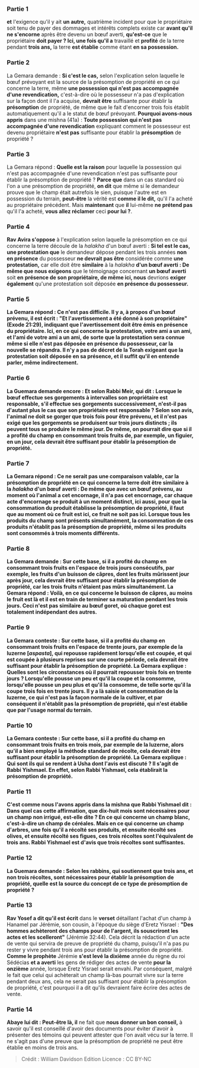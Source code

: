 
### Partie 1
<b>et</b> l'exigence qu'il y ait <b>un autre,</b> quatrième incident pour que le propriétaire soit tenu de payer des dommages et intérêts complets existe car <b>avant qu'il ne s'encorne</b> après être devenu un bœuf averti, <b>qu'est-ce</b> que le propriétaire <b>doit payer ? Ici, une fois qu'il a</b> travaillé et <b>profité</b> de la terre pendant <b>trois ans,</b> la terre <b>est établie</b> comme étant <b>en sa possession.</b>

### Partie 2
La Gemara demande : <b>Si c'est le cas,</b> selon l'explication selon laquelle le bœuf prévoyant est la source de la présomption de propriété en ce qui concerne la terre, même <b>une possession qui n'est pas accompagnée d'une revendication,</b> c'est-à-dire où le possesseur n'a pas d'explication sur la façon dont il l'a acquise, <b>devrait être</b> suffisante pour établir la <b>présomption</b> de propriété, de même que le fait d'encorner trois fois établit automatiquement qu'il a le statut de bœuf prévoyant. <b>Pourquoi avons-nous appris</b> dans une mishna (41a) : <b>Toute possession qui n'est pas accompagnée d'une revendication</b> expliquant comment le possesseur est devenu propriétaire <b>n'est pas</b> suffisante pour établir la <b>présomption</b> de propriété ?

### Partie 3
La Gemara répond : <b>Quelle est la raison</b> pour laquelle la possession qui n'est pas accompagnée d'une revendication n'est pas suffisante pour établir la présomption de propriété ? <b>Parce que</b> dans un cas standard où l'on a une présomption de propriété, <b>on dit</b> que même si le demandeur prouve que le champ était autrefois le sien, puisque l'autre est en possession du terrain, <b>peut-être</b> la vérité est <b>comme il le dit,</b> qu'il l'a acheté au propriétaire précédent. Mais <b>maintenant</b> que <b>il</b> lui-même <b>ne prétend pas</b> qu'il l'a acheté, <b>vous allez réclamer</b> ceci <b>pour lui ?</b>.

### Partie 4
<b>Rav Avira s'oppose</b> à l'explication selon laquelle la présomption en ce qui concerne la terre découle de la <i>halakha</i> d'un bœuf averti : <b>Si tel est le cas, une protestation que</b> le demandeur dépose pendant les trois années <b>non en présence</b> du possesseur <b>ne devrait pas être</b> considérée comme <b>une protestation,</b> car elle doit être <b>similaire</b> à la <i>halakha</i> <b>d'un bœuf averti : De même que nous exigeons</b> que le témoignage concernant <b>un bœuf averti</b> soit <b>en</b> <b>présence de son propriétaire, de même ici, nous</b> devrions <b>exiger également</b> qu'une protestation soit déposée <b>en <b>présence du possesseur.</b>

### Partie 5
La Gemara répond : Ce n'est pas difficile. <b>Il y a,</b> à propos d'un bœuf prévenu, <b>il est écrit : "Et l'avertissement a été donné à son propriétaire"</b> (Exode 21:29), indiquant que l'avertissement doit être émis en présence du propriétaire. <b>Ici,</b> en ce qui concerne la protestation, <b>votre ami a un ami, et l'ami de votre ami a un ami,</b> de sorte que la protestation sera connue même si elle n'est pas déposée en présence du possesseur, car la nouvelle se répandra. Il n'y a pas de décret de la Torah exigeant que la protestation soit déposée en sa présence, et il suffit qu'il en entende parler, même indirectement.

### Partie 6
La Guemara demande encore : <b>Et</b> selon <b>Rabbi Meir, qui dit :</b> Lorsque le bœuf <b>effectue ses gorgements à intervalles</b> son propriétaire est <b>responsable,</b> s'il <b>effectue ses gorgements successivement,</b> n'est-il pas <b>d'autant plus</b> le cas que son propriétaire est responsable ? Selon son avis, l'animal ne doit se gorger que trois fois pour être prévenu, et il n'est pas exigé que les gorgements se produisent sur trois jours distincts ; ils peuvent tous se produire le même jour. De même, on pourrait dire que si <b>il a profité</b> du champ en consommant <b>trois fruits</b> de, <b>par exemple, un figuier</b>, <b>en un jour, cela devrait être</b> suffisant pour établir la <b>présomption</b> de propriété.

### Partie 7
La Gemara répond : Ce ne serait pas une comparaison valable, car la présomption de propriété en ce qui concerne la terre doit être <b>similaire</b> à la <i>halakha</i> <b>d'un bœuf averti : De même que</b> avec <b>un bœuf prévenu, au moment où</b> l'animal <b>a cet encornage, il n'a pas cet encornage,</b> car chaque acte d'encornage se produit à un moment distinct, <b>ici aussi, </b> pour que la consommation du produit établisse la présomption de propriété, il faut que <b>au moment où ce fruit est ici, ce fruit ne soit pas ici. </b> Lorsque tous les produits du champ sont présents simultanément, la consommation de ces produits n'établit pas la présomption de propriété, même si les produits sont consommés à trois moments différents.

### Partie 8
La Gemara demande : Sur cette base, si <b>il a profité</b> du champ en consommant <b>trois fruits en l'espace de trois</b> <b>jours consécutifs, par exemple,</b> les fruits d'un <b>buisson de câpres,</b> dont les fruits mûrissent jour après jour, <b>cela devrait être</b> suffisant pour établir la <b>présomption</b> de propriété, car les trois fruits n'étaient pas mûrs simultanément. La Gemara répond : <b>Voilà,</b> en ce qui concerne le buisson de câpres, <b>au moins le fruit est là et il est en train de terminer</b> sa maturation pendant les trois jours. Ceci n'est pas similaire au bœuf goret, où chaque goret est totalement indépendant des autres.

### Partie 9
La Gemara conteste : Sur cette base, si <b>il a profité</b> du champ en consommant <b>trois fruits en l'espace de trente jours, par exemple de la luzerne [<i>aspasta</i>],</b> qui repousse rapidement lorsqu'elle est coupée, et qui est coupée à plusieurs reprises sur une courte période, <b>cela devrait être</b> suffisant pour établir la <b>présomption</b> de propriété. La Gemara explique : <b>Quelles sont les circonstances</b> où il pourrait repousser trois fois en trente jours ? <b>Lorsqu'elle pousse un peu</b> et qu'il la coupe <b>et la consomme, lorsqu'elle pousse un peu</b> plus <b>et qu'il la consomme,</b> de telle sorte qu'il la coupe trois fois en trente jours. <b>Il y a là saisie et consommation</b> de la luzerne, ce qui n'est pas la façon normale de la cultiver, et par conséquent il n'établit pas la présomption de propriété, qui n'est établie que par l'usage normal du terrain.

### Partie 10
La Gemara conteste : Sur cette base, si <b>il a profité</b> du champ en consommant <b>trois fruits en trois mois, par exemple de la luzerne,</b> alors qu'il a bien employé la méthode standard de récolte, <b>cela devrait être</b> suffisant pour établir la <b>présomption</b> de propriété. La Gemara explique : <b>Qui sont</b> ils <b>qui se rendent à Usha</b> dont l'avis est discuté ? Il s'agit de <b>Rabbi Yishmael. En effet,</b> selon <b>Rabbi Yishmael,</b> cela établirait la présomption de propriété.

### Partie 11
C'est <b>comme nous l'avons appris</b> dans la mishna que <b>Rabbi Yishmael dit : Dans quel</b> cas <b>cette affirmation,</b> que dix-huit mois sont nécessaires pour un champ non irrigué, <b>est-elle dite ? En ce qui concerne un champ blanc,</b> c'est-à-dire un champ de céréales. <b>Mais en ce qui concerne un champ d'arbres,</b> une fois qu'il a <b>récolté ses produits, et</b> ensuite <b>récolté ses olives, et</b> ensuite <b>récolté ses figues, ces</b> trois récoltes <b>sont</b> l'équivalent de <b>trois ans.</b> Rabbi Yishmael est d'avis que trois récoltes sont suffisantes.

### Partie 12
La Guemara demande : <b>Selon les rabbins,</b> qui soutiennent que trois ans, et non trois récoltes, sont nécessaires pour établir la présomption de propriété, <b>quelle</b> est la source du concept de ce type de présomption de propriété ?

### Partie 13
<b>Rav Yosef a dit</b> qu'il est écrit</b> dans le <b>verset</b> détaillant l'achat d'un champ à Hanamel par Jérémie, son cousin, à l'époque du siège d'Eretz Yisrael : <b>"Des hommes achèteront des champs pour de l'argent, ils souscriront les actes et les scelleront"</b> (Jérémie 32:44). Cela décrit la rédaction d'un acte de vente qui servira de preuve de propriété du champ, puisqu'il n'a pas pu rester y vivre pendant trois ans pour établir la présomption de propriété. <b>Comme le prophète</b> Jérémie <b>s'est levé la dixième</b> année du règne du roi Sédécias <b>et a averti</b> les gens de rédiger des actes de vente <b>pour la onzième</b> année, lorsque Eretz Yisrael serait envahi. Par conséquent, malgré le fait que celui qui achèterait un champ là-bas pourrait vivre sur la terre pendant deux ans, cela ne serait pas suffisant pour établir la présomption de propriété, c'est pourquoi il a dit qu'ils devraient faire écrire des actes de vente.

### Partie 14
<b>Abaye lui dit : Peut-être là, il</b> ne fait que <b>nous donner un bon conseil,</b> à savoir qu'il est conseillé d'avoir des documents pour éviter d'avoir à présenter des témoins qui peuvent attester que l'on avait vécu sur la terre. Il ne s'agit pas d'une preuve que la présomption de propriété ne peut être établie en moins de trois ans.

>Crédit : William Davidson Edition
>Licence : CC BY-NC